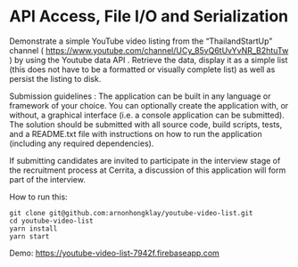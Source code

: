 # API Access, File I/O and Serialization

Demonstrate a simple YouTube video listing from the “ThailandStartUp” channel ( https://www.youtube.com/channel/UCy_85vQ6tUvYvNR_B2htuTw ) by using the Youtube data API . Retrieve the data, display it as a simple list (this does not have to be a formatted or visually complete list) as well as persist the listing to disk.

Submission guidelines : The application can be built in any language or framework of your choice. You can optionally create the application with, or without, a graphical interface (i.e. a console application can be submitted). The solution should be submitted with all source code, build scripts, tests, and a README.txt file with instructions on how to run the application (including any required dependencies).

If submitting candidates are invited to participate in the interview stage of the recruitment process at Cerrita, a discussion of this application will form part of the interview.

How to run this:

```
git clone git@github.com:arnonhongklay/youtube-video-list.git
cd youtube-video-list
yarn install 
yarn start
```

Demo: https://youtube-video-list-7942f.firebaseapp.com
